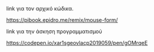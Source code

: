 link για τον αρχικό κώδικα.

https://pibook.epidro.me/remix/mouse-form/

link για την άσκηση προγραμματισμού

https://codepen.io/xar1sgeovlacp2019059/pen/gOMrqeE

